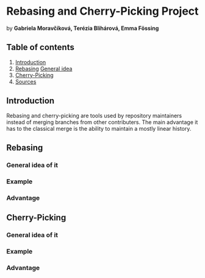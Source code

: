 # Rebasing and Cherry-Picking Project
by **Gabriela Moravčíková, Terézia Blihárová, Emma Fössing**

## Table of contents 

1. [Introduction](#introduction)
2. [Rebasing](#rebasing)
    [General idea](#generalidea)
3. [Cherry-Picking](#cherry-picking)
4. [Sources](#sources)


## Introduction
Rebasing and cherry-picking are tools used by repository maintainers instead of merging branches from other contributers. The main advantage it has to the classical merge is the ability to maintain a mostly linear history.

## Rebasing
### General idea of it
### Example
### Advantage

## Cherry-Picking
### General idea of it
### Example
### Advantage